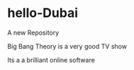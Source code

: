 # hello-Dubai
A new Repository


Big Bang Theory is a very good TV show






Its a a  brilliant online software 
